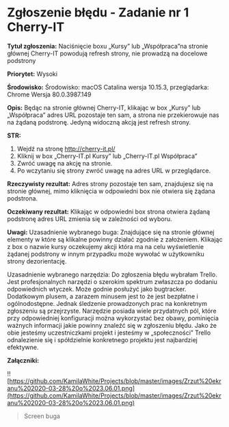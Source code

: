 # Zgłoszenie błędu - Zadanie nr 1 Cherry-IT
 
**Tytuł zgłoszenia:** Naciśnięcie boxu „Kursy” lub „Współpraca”na stronie głównej Cherry-IT powodują refresh strony, nie prowadzą na docelowe podstrony

**Priorytet:** Wysoki

**Środowisko:** Środowisko: macOS Catalina wersja 10.15.3, przeglądarka: Chrome Wersja 80.0.3987.149

**Opis:**
Będąc na stronie głównej Cherry-IT, klikając w box „Kursy” lub „Współpraca” adres URL pozostaje ten sam, a strona nie przekierowuje nas na żądaną podstronę. Jedyną widoczną akcją jest refresh strony.

**STR:**
1. Wejdź na stronę http://cherry-it.pl/
2. Kliknij w box „Cherry-IT.pl Kursy” lub „Cherry-IT.pl Współpraca”
3. Zwróć uwagę na akcję na stronie. 
4. Po wczytaniu się strony zwróć uwagę na adres URL w przeglądarce.

**Rzeczywisty rezultat:**
Adres strony pozostaje ten sam, znajdujesz się na stronie głównej, mimo kliknięcia w odpowiedni box nie otwiera się żądana podstrona.

**Oczekiwany rezultat:**
Klikając w odpowiedni box strona otwiera żądaną podstronę adres URL zmienia się w zależności od wyboru. 

**Uwagi:**
Uzasadnienie wybranego buga: Znajdujące się na stronie głównej elementy w które są klikalne powinny działać zgodnie z założeniem. Klikając z box o nazwie kursy oczekujemy akcji która ma na celu wyświetlenie żądanej podstrony w innym przypadku może wywołać w użytkowniku strony dezorientację. 

Uzasadnienie wybranego narzędzia: Do zgłoszenia błędu wybrałam Trello. Jest profesjonalnych narzędzi o szerokim spektrum zwłaszcza po dodaniu odpowiednich wtyczek. Może godnie posłużyć jako bugtracker. Dodatkowym plusem, a zarazem minusem jest to że jest bezpłatne i ogólnodostępne. Jednak śledzenie prowadzonych prac na konkretnym zgłoszeniu są przejrzyste. Narzędzie posiada wiele przydatnych pól, które przy odpowiedniej konfiguracji można wykorzystać bez obawy, pominięcia ważnych informacji jakie powinny znaleźć się w zgłoszeniu błędu. Jako że obie jesteśmy uczestniczkami projekt i jesteśmy w „społeczności” Trello odnalezienie się i spółdzielnie konkretnego projektu jest najbardziej efektywne.

**Załączniki:**

!![https://github.com/KamilaWhite/Projects/blob/master/images/Zrzut%20ekranu%202020-03-28%20o%2023.06.01.png](https://github.com/KamilaWhite/Projects/blob/master/images/Zrzut%20ekranu%202020-03-28%20o%2023.06.01.png)

> Screen buga
